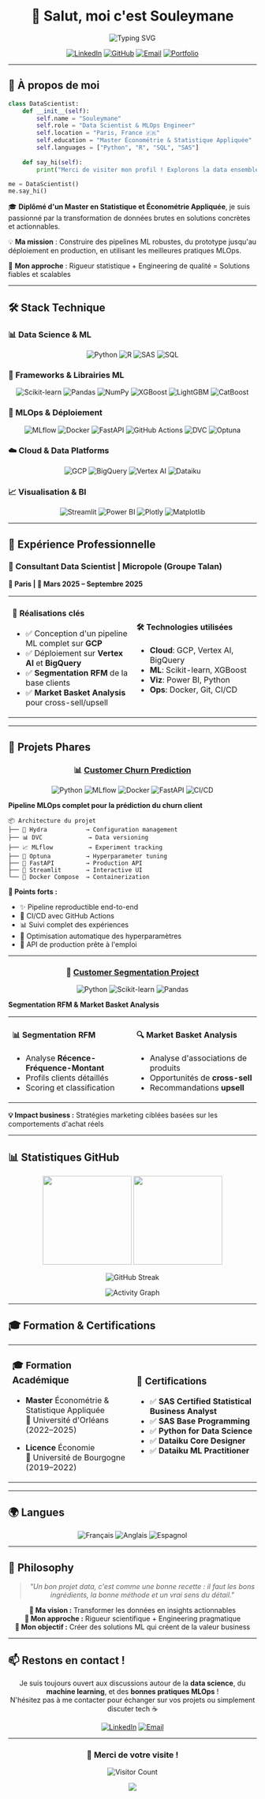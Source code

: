 <div align="center">

# 👋 Salut, moi c'est **Souleymane**

<img src="https://readme-typing-svg.herokuapp.com?font=Fira+Code&weight=600&size=28&pause=1000&color=2E9EF7&center=true&vCenter=true&width=600&lines=Data+Scientist+%F0%9F%93%8A;Machine+Learning+Engineer+%F0%9F%A4%96;MLOps+Enthusiast+%F0%9F%9A%80;Passionn%C3%A9+par+la+Data+%E2%9C%A8" alt="Typing SVG" />

</div>

<div align="center">

[![LinkedIn](https://img.shields.io/badge/LinkedIn-0A66C2?style=for-the-badge&logo=linkedin&logoColor=white)](https://www.linkedin.com/in/souleymanes-sall)
[![GitHub](https://img.shields.io/badge/GitHub-100000?style=for-the-badge&logo=github&logoColor=white)](https://github.com/Souley225)
[![Email](https://img.shields.io/badge/Email-D14836?style=for-the-badge&logo=gmail&logoColor=white)](mailto:sallsouleymane2207@gmail.com)
[![Portfolio](https://img.shields.io/badge/Portfolio-FF5722?style=for-the-badge&logo=google-chrome&logoColor=white)](#)

</div>

---

## 🚀 À propos de moi

```python
class DataScientist:
    def __init__(self):
        self.name = "Souleymane"
        self.role = "Data Scientist & MLOps Engineer"
        self.location = "Paris, France 🇫🇷"
        self.education = "Master Économétrie & Statistique Appliquée"
        self.languages = ["Python", "R", "SQL", "SAS"]
        
    def say_hi(self):
        print("Merci de visiter mon profil ! Explorons la data ensemble 🚀")

me = DataScientist()
me.say_hi()
```

🎓 **Diplômé d'un Master en Statistique et Économétrie Appliquée**, je suis passionné par la transformation de données brutes en solutions concrètes et actionnables.

💡 **Ma mission** : Construire des pipelines ML robustes, du prototype jusqu'au déploiement en production, en utilisant les meilleures pratiques MLOps.

🎯 **Mon approche** : Rigueur statistique + Engineering de qualité = Solutions fiables et scalables

---

## 🛠️ Stack Technique

### 📊 Data Science & ML

<div align="center">

![Python](https://img.shields.io/badge/Python-3670A0?style=for-the-badge&logo=python&logoColor=ffdd54)
![R](https://img.shields.io/badge/R-276DC3?style=for-the-badge&logo=r&logoColor=white)
![SAS](https://img.shields.io/badge/SAS-1E90FF?style=for-the-badge&logo=sas&logoColor=white)
![SQL](https://img.shields.io/badge/SQL-005C84?style=for-the-badge&logo=postgresql&logoColor=white)

</div>

### 🤖 Frameworks & Librairies ML

<div align="center">

![Scikit-learn](https://img.shields.io/badge/Scikit--learn-F7931E?style=for-the-badge&logo=scikit-learn&logoColor=white)
![Pandas](https://img.shields.io/badge/Pandas-150458?style=for-the-badge&logo=pandas&logoColor=white)
![NumPy](https://img.shields.io/badge/NumPy-013243?style=for-the-badge&logo=numpy&logoColor=white)
![XGBoost](https://img.shields.io/badge/XGBoost-FF6F00?style=for-the-badge&logo=xgboost&logoColor=white)
![LightGBM](https://img.shields.io/badge/LightGBM-1C1C1C?style=for-the-badge&logo=lightgbm&logoColor=white)
![CatBoost](https://img.shields.io/badge/CatBoost-FFCC00?style=for-the-badge&logoColor=black)

</div>

### 🔧 MLOps & Déploiement

<div align="center">

![MLflow](https://img.shields.io/badge/MLflow-0194E2?style=for-the-badge&logo=mlflow&logoColor=white)
![Docker](https://img.shields.io/badge/Docker-0db7ed?style=for-the-badge&logo=docker&logoColor=white)
![FastAPI](https://img.shields.io/badge/FastAPI-009688?style=for-the-badge&logo=fastapi&logoColor=white)
![GitHub Actions](https://img.shields.io/badge/GitHub%20Actions-2088FF?style=for-the-badge&logo=githubactions&logoColor=white)
![DVC](https://img.shields.io/badge/DVC-945DD6?style=for-the-badge&logo=dvc&logoColor=white)
![Optuna](https://img.shields.io/badge/Optuna-0080FF?style=for-the-badge&logoColor=white)

</div>

### ☁️ Cloud & Data Platforms

<div align="center">

![GCP](https://img.shields.io/badge/Google_Cloud-4285F4?style=for-the-badge&logo=googlecloud&logoColor=white)
![BigQuery](https://img.shields.io/badge/BigQuery-669DF6?style=for-the-badge&logo=googlebigquery&logoColor=white)
![Vertex AI](https://img.shields.io/badge/Vertex_AI-4285F4?style=for-the-badge&logo=google-cloud&logoColor=white)
![Dataiku](https://img.shields.io/badge/Dataiku-00C7B7?style=for-the-badge&logo=dataiku&logoColor=white)

</div>

### 📈 Visualisation & BI

<div align="center">

![Streamlit](https://img.shields.io/badge/Streamlit-FF4B4B?style=for-the-badge&logo=streamlit&logoColor=white)
![Power BI](https://img.shields.io/badge/Power%20BI-F2C811?style=for-the-badge&logo=powerbi&logoColor=black)
![Plotly](https://img.shields.io/badge/Plotly-3F4F75?style=for-the-badge&logo=plotly&logoColor=white)
![Matplotlib](https://img.shields.io/badge/Matplotlib-11557c?style=for-the-badge&logo=python&logoColor=white)

</div>

---

## 💼 Expérience Professionnelle

### 🏢 Consultant Data Scientist | Micropole (Groupe Talan)
**📍 Paris | 📅 Mars 2025 – Septembre 2025**

<table>
<tr>
<td width="50%">

#### 🎯 Réalisations clés
- ✅ Conception d'un pipeline ML complet sur **GCP**
- ✅ Déploiement sur **Vertex AI** et **BigQuery**
- ✅ **Segmentation RFM** de la base clients
- ✅ **Market Basket Analysis** pour cross-sell/upsell

</td>
<td width="50%">

#### 🛠️ Technologies utilisées
- **Cloud**: GCP, Vertex AI, BigQuery
- **ML**: Scikit-learn, XGBoost
- **Viz**: Power BI, Python
- **Ops**: Docker, Git, CI/CD

</td>
</tr>
</table>

---

## 🚀 Projets Phares

<div align="center">

### 📊 [Customer Churn Prediction](https://github.com/Souley225/Customer_Churn_Project)

![Python](https://img.shields.io/badge/Python-3670A0?style=flat-square&logo=python&logoColor=ffdd54)
![MLflow](https://img.shields.io/badge/MLflow-0194E2?style=flat-square&logo=mlflow&logoColor=white)
![Docker](https://img.shields.io/badge/Docker-0db7ed?style=flat-square&logo=docker&logoColor=white)
![FastAPI](https://img.shields.io/badge/FastAPI-009688?style=flat-square&logo=fastapi&logoColor=white)
![CI/CD](https://img.shields.io/badge/CI%2FCD-2088FF?style=flat-square&logo=githubactions&logoColor=white)

</div>

**Pipeline MLOps complet pour la prédiction du churn client**

```
📦 Architecture du projet
├── 🔧 Hydra           → Configuration management
├── 📊 DVC             → Data versioning
├── 📈 MLflow          → Experiment tracking
├── 🎯 Optuna          → Hyperparameter tuning
├── 🚀 FastAPI         → Production API
├── 🎨 Streamlit       → Interactive UI
└── 🐳 Docker Compose  → Containerization
```

**🌟 Points forts :**
- ✨ Pipeline reproductible end-to-end
- 🔄 CI/CD avec GitHub Actions
- 📊 Suivi complet des expériences
- 🎯 Optimisation automatique des hyperparamètres
- 🚀 API de production prête à l'emploi

---

<div align="center">

### 🛒 [Customer Segmentation Project](https://github.com/Souley225/Customer_segmentation_project)

![Python](https://img.shields.io/badge/Python-3670A0?style=flat-square&logo=python&logoColor=ffdd54)
![Scikit-learn](https://img.shields.io/badge/Scikit--learn-F7931E?style=flat-square&logo=scikit-learn&logoColor=white)
![Pandas](https://img.shields.io/badge/Pandas-150458?style=flat-square&logo=pandas&logoColor=white)

</div>

**Segmentation RFM & Market Basket Analysis**

<table>
<tr>
<td width="50%">

#### 📊 Segmentation RFM
- Analyse **Récence-Fréquence-Montant**
- Profils clients détaillés
- Scoring et classification

</td>
<td width="50%">

#### 🔍 Market Basket Analysis
- Analyse d'associations de produits
- Opportunités de **cross-sell**
- Recommandations **upsell**

</td>
</tr>
</table>

**💡 Impact business :** Stratégies marketing ciblées basées sur les comportements d'achat réels

---

## 📊 Statistiques GitHub

<div align="center">

<img height="180em" src="https://github-readme-stats.vercel.app/api?username=Souley225&show_icons=true&theme=tokyonight&hide_border=true&count_private=true&include_all_commits=true" />
<img height="180em" src="https://github-readme-stats.vercel.app/api/top-langs/?username=Souley225&layout=compact&theme=tokyonight&hide_border=true&langs_count=8" />

</div>

<div align="center">

![GitHub Streak](https://github-readme-streak-stats.herokuapp.com/?user=Souley225&theme=tokyonight&hide_border=true)

</div>

<div align="center">

![Activity Graph](https://github-readme-activity-graph.vercel.app/graph?username=Souley225&theme=tokyo-night&hide_border=true&area=true)

</div>

---

## 🎓 Formation & Certifications

<table>
<tr>
<td width="50%">

### 🎓 Formation Académique

- **Master** Économétrie & Statistique Appliquée  
  📍 Université d'Orléans (2022–2025)
  
- **Licence** Économie  
  📍 Université de Bourgogne (2019–2022)

</td>
<td width="50%">

### 🏅 Certifications

- ✅ **SAS Certified Statistical Business Analyst**
- ✅ **SAS Base Programming**
- ✅ **Python for Data Science**
- ✅ **Dataiku Core Designer**
- ✅ **Dataiku ML Practitioner**

</td>
</tr>
</table>

---

## 🌍 Langues

<div align="center">

![Français](https://img.shields.io/badge/Français-Natif-success?style=for-the-badge&logo=france)
![Anglais](https://img.shields.io/badge/Anglais-C1_(TOEIC_895)-blue?style=for-the-badge&logo=united-kingdom)
![Espagnol](https://img.shields.io/badge/Espagnol-Notions-orange?style=for-the-badge&logo=spain)

</div>

---

## 💭 Philosophy

<div align="center">

> *"Un bon projet data, c'est comme une bonne recette : il faut les bons ingrédients, la bonne méthode et un vrai sens du détail."*

**🎯 Ma vision :** Transformer les données en insights actionnables  
**🔬 Mon approche :** Rigueur scientifique + Engineering pragmatique  
**🚀 Mon objectif :** Créer des solutions ML qui créent de la valeur business

</div>

---

## 📫 Restons en contact !

<div align="center">

Je suis toujours ouvert aux discussions autour de la **data science**, du **machine learning**, et des **bonnes pratiques MLOps** !  
N'hésitez pas à me contacter pour échanger sur vos projets ou simplement discuter tech ☕

[![LinkedIn](https://img.shields.io/badge/LinkedIn-Connectons--nous-0A66C2?style=for-the-badge&logo=linkedin&logoColor=white)](https://www.linkedin.com/in/souleymanes-sall)
[![Email](https://img.shields.io/badge/Email-Écrivez--moi-D14836?style=for-the-badge&logo=gmail&logoColor=white)](mailto:sallsouleymane2207@gmail.com)

</div>

---

<div align="center">

### 🌟 Merci de votre visite !

![Visitor Count](https://profile-counter.glitch.me/Souley225/count.svg)

<img src="https://raw.githubusercontent.com/Trilokia/Trilokia/379277808c61ef204768a61bbc5d25bc7798ccf1/bottom_header.svg" />

</div>
